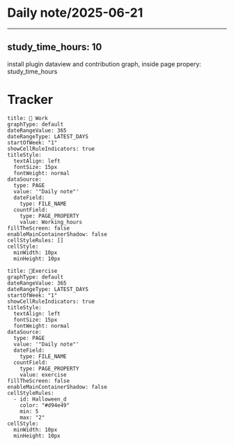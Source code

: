 

# Daily note/2025-06-21

---
study_time_hours: 10
---

install plugin dataview and contribution graph, inside page propery: study_time_hours

# Tracker
```contributionGraph
title: 🎨 Work
graphType: default
dateRangeValue: 365
dateRangeType: LATEST_DAYS
startOfWeek: "1"
showCellRuleIndicators: true
titleStyle:
  textAlign: left
  fontSize: 15px
  fontWeight: normal
dataSource:
  type: PAGE
  value: '"Daily note"'
  dateField:
    type: FILE_NAME
  countField:
    type: PAGE_PROPERTY
    value: Working_hours
fillTheScreen: false
enableMainContainerShadow: false
cellStyleRules: []
cellStyle:
  minWidth: 10px
  minHeight: 10px

```
```contributionGraph
title: 💪Exercise
graphType: default
dateRangeValue: 365
dateRangeType: LATEST_DAYS
startOfWeek: "1"
showCellRuleIndicators: true
titleStyle:
  textAlign: left
  fontSize: 15px
  fontWeight: normal
dataSource:
  type: PAGE
  value: '"Daily note"'
  dateField:
    type: FILE_NAME
  countField:
    type: PAGE_PROPERTY
    value: exercise
fillTheScreen: false
enableMainContainerShadow: false
cellStyleRules:
  - id: Halloween_d
    color: "#d94e49"
    min: 5
    max: "2"
cellStyle:
  minWidth: 10px
  minHeight: 10px

```
